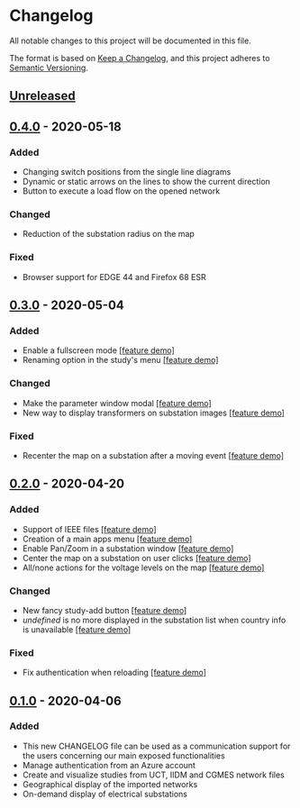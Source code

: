 # Changelog

All notable changes to this project will be documented in this file.

The format is based on [Keep a Changelog](https://keepachangelog.com/en/1.0.0/),
and this project adheres to [Semantic Versioning](https://semver.org/spec/v2.0.0.html).

## [Unreleased]

## [0.4.0] - 2020-05-18

### Added

- Changing switch positions from the single line diagrams
- Dynamic or static arrows on the lines to show the current direction
- Button to execute a load flow on the opened network

### Changed

- Reduction of the substation radius on the map

### Fixed

- Browser support for EDGE 44 and Firefox 68 ESR

## [0.3.0] - 2020-05-04

### Added

- Enable a fullscreen mode [[feature demo]](https://gridsuite.github.io/demo/v0.3.0/fullscreen.gif)
- Renaming option in the study's menu [[feature demo]](https://gridsuite.github.io/demo/v0.3.0/rename.gif)

### Changed

- Make the parameter window modal [[feature demo]](https://gridsuite.github.io/demo/v0.3.0/settings-window.gif)
- New way to display transformers on substation images [[feature demo]](https://gridsuite.github.io/demo/v0.3.0/transformers.gif)

### Fixed

- Recenter the map on a substation after a moving event [[feature demo]](https://gridsuite.github.io/demo/v0.3.0/fix-center-on-substation.gif)

## [0.2.0] - 2020-04-20

### Added

- Support of IEEE files [[feature demo]](https://gridsuite.github.io/demo/v0.2.0/ieee14.gif)
- Creation of a main apps menu [[feature demo]](https://gridsuite.github.io/demo/v0.2.0/apps-menu.gif)
- Enable Pan/Zoom in a substation window [[feature demo]](https://gridsuite.github.io/demo/v0.2.0/pan-substation-view.gif)
- Center the map on a substation on user clicks [[feature demo]](https://gridsuite.github.io/demo/v0.2.0/center-map.gif)
- All/none actions for the voltage levels on the map [[feature demo]](https://gridsuite.github.io/demo/v0.2.0/all-none.gif)

### Changed

- New fancy study-add button [[feature demo]](https://gridsuite.github.io/demo/v0.2.0/add-button.gif)
- _undefined_ is no more displayed in the substation list when country info is unavailable [[feature demo]](https://gridsuite.github.io/demo/v0.2.0/country-info.gif)

### Fixed

- Fix authentication when reloading [[feature demo]](https://gridsuite.github.io/demo/v0.2.0/fix-refresh.gif)

## [0.1.0] - 2020-04-06

### Added

- This new CHANGELOG file can be used as a communication support for the users concerning our main exposed functionalities
- Manage authentication from an Azure account
- Create and visualize studies from UCT, IIDM and CGMES network files
- Geographical display of the imported networks
- On-demand display of electrical substations

[unreleased]: https://github.com/gridsuite/gridstudy/compare/v0.4.0...HEAD
[0.4.0]: https://github.com/gridsuite/gridstudy/releases/tag/v0.4.0
[0.3.0]: https://github.com/gridsuite/gridstudy/releases/tag/v0.3.0
[0.2.0]: https://github.com/gridsuite/gridstudy/releases/tag/v0.2.0
[0.1.0]: https://github.com/gridsuite/gridstudy/releases/tag/v0.1.0
